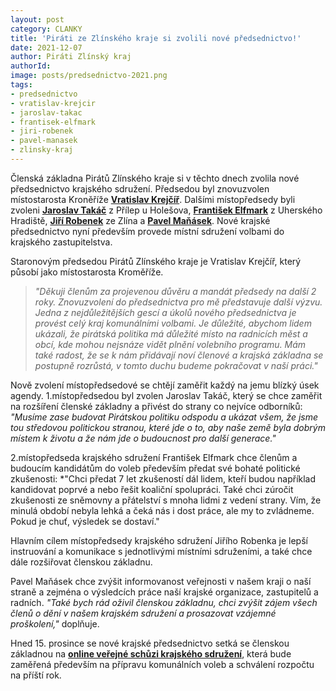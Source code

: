 ```yaml
---
layout: post
category: CLANKY
title: 'Piráti ze Zlínského kraje si zvolili nové předsednictvo!'
date: 2021-12-07
author: Piráti Zlínský kraj
authorId: 
image: posts/predsednictvo-2021.png
tags: 
- predsednictvo
- vratislav-krejcir
- jaroslav-takac
- frantisek-elfmark
- jiri-robenek
- pavel-manasek
- zlinsky-kraj
---
```


Členská základna Pirátů Zlínského kraje si v těchto dnech zvolila nové předsednictvo krajského sdružení. Předsedou byl znovuzvolen místostarosta Kroněříže **[Vratislav Krejčíř](https://zlinsky.pirati.cz/lide/vratislav-krejcir/)**. Dalšími místopředsedy byli zvoleni **[Jaroslav Takáč](https://zlinsky.pirati.cz/lide/jaroslav-takac/)** z Přílep u Holešova, **[František Elfmark](https://zlinsky.pirati.cz/lide/frantisek-elfmark/)** z Uherského Hradiště, **[Jiří Robenek](https://zlinsky.pirati.cz/lide/jiri-robenek/)** ze Zlína a **[Pavel Maňásek](https://zlinsky.pirati.cz/lide/pavel-manasek/)**. Nové krajské předsednictvo nyní především provede místní sdružení volbami do krajského zastupitelstva.

Staronovým předsedou Pirátů Zlínského kraje je Vratislav Krejčíř, který působí jako místostarosta Kroměříže. 
> *"Děkuji členům za projevenou důvěru a mandát předsedy na další 2 roky. Znovuzvolení do předsednictva pro mě představuje další výzvu. Jedna z nejdůležitějších gescí a úkolů nového předsednictva je provést celý kraj komunálními volbami. Je důležité, abychom lidem ukázali, že pirátská politika má důležité místo na radnicích měst a obcí, kde mohou nejsnáze vidět plnění volebního programu. Mám také radost, že se k nám přidávají noví členové a krajská základna se postupně rozrůstá, v tomto duchu budeme pokračovat v naší práci."*
> 

Nově zvolení místopředsedové se chtějí zaměřit každý na jemu blízký úsek agendy.
1.místopředsedou byl zvolen Jaroslav Takáč, který se chce zaměřit na rozšíření členské základny a přivést do strany co nejvíce odborníků: *"Musíme zase budovat Pirátskou politiku odspodu a ukázat všem, že jsme tou středovou politickou stranou, které jde o to, aby naše země byla dobrým místem k životu a že nám jde o budoucnost pro další generace."*

2.místopředseda krajského sdružení František Elfmark chce členům a budoucím kandidátům do voleb především předat své bohaté politické zkušenosti: *"Chci předat 7 let zkušeností dál lidem, kteří budou například kandidovat poprvé a nebo řešit koaliční spolupráci. Také chci zúročit zkušenosti ze sněmovny a přátelství s mnoha lidmi z vedení strany. Vím, že minulá období nebyla lehká a čeká nás i  dost práce, ale my to zvládneme. Pokud je chuť, výsledek se dostaví."

Hlavním cílem místopředsedy krajského sdružení Jiřího Robenka je lepší instruování a komunikace s jednotlivými místními sdruženími, a také chce dále rozšiřovat členskou základnu. 

Pavel Maňásek chce zvýšit informovanost veřejnosti v našem kraji o naší straně a zejména o výsledcích práce naší krajské organizace, zastupitelů a radních. *"Také bych rád oživil členskou základnu, chci zvýšit zájem všech členů o dění v našem krajském sdružení a prosazovat vzájemné proškolení,"* doplňuje.

Hned 15. prosince se nové krajské předsednictvo setká se členskou základnou na  **[online veřejné schůzi krajského sdružení](https://fb.me/e/1sM6leBvU)**, která bude zaměřená především na přípravu komunálních voleb a schválení rozpočtu na příští rok.

